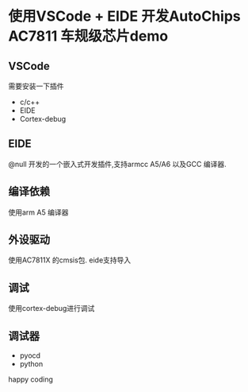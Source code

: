 # 使用VSCode + EIDE 开发AutoChips AC7811 车规级芯片demo

## VSCode
需要安装一下插件
- c/c++
- EIDE
- Cortex-debug

## EIDE
@null 开发的一个嵌入式开发插件,支持armcc A5/A6 以及GCC 编译器.

## 编译依赖
使用arm A5 编译器

## 外设驱动
使用AC7811X 的cmsis包. eide支持导入

## 调试
使用cortex-debug进行调试

## 调试器
- pyocd
- python

happy coding
